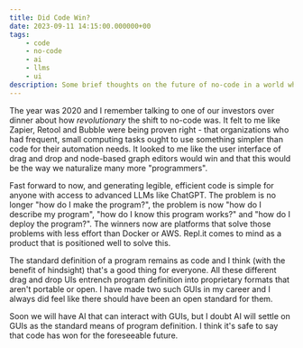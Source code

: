 ```yaml
---
title: Did Code Win?
date: 2023-09-11 14:15:00.000000+00
tags:
    - code
    - no-code
    - ai
    - llms
    - ui
description: Some brief thoughts on the future of no-code in a world where code generation is ubiquitous.
---
```


The year was 2020 and I remember talking to one of our investors over dinner about how *revolutionary* the shift to no-code was. It felt to me like Zapier, Retool and Bubble were being proven right - that organizations who had frequent, small computing tasks ought to use something simpler than code for their automation needs. It looked to me like the user interface of drag and drop and node-based graph editors would win and that this would be the way we naturalize many more "programmers".

Fast forward to now, and generating legible, efficient code is simple for anyone with access to advanced LLMs like ChatGPT. The problem is no longer "how do I make the program?", the problem is now "how do I describe my program", "how do I know this program works?" and "how do I deploy the program?". The winners now are platforms that solve those problems with less effort than Docker or AWS. Repl.it comes to mind as a product that is positioned well to solve this.

The standard definition of a program remains as code and I think (with the benefit of hindsight) that's a good thing for everyone. All these different drag and drop UIs entrench program definition  into proprietary formats that aren't portable or open. I have made two such GUIs in my career and I always did feel like there should have been an open standard for them.

Soon we will have AI that can interact with GUIs, but I doubt AI will settle on GUIs as the standard means of program definition. I think it's safe to say that code has won for the foreseeable future. 